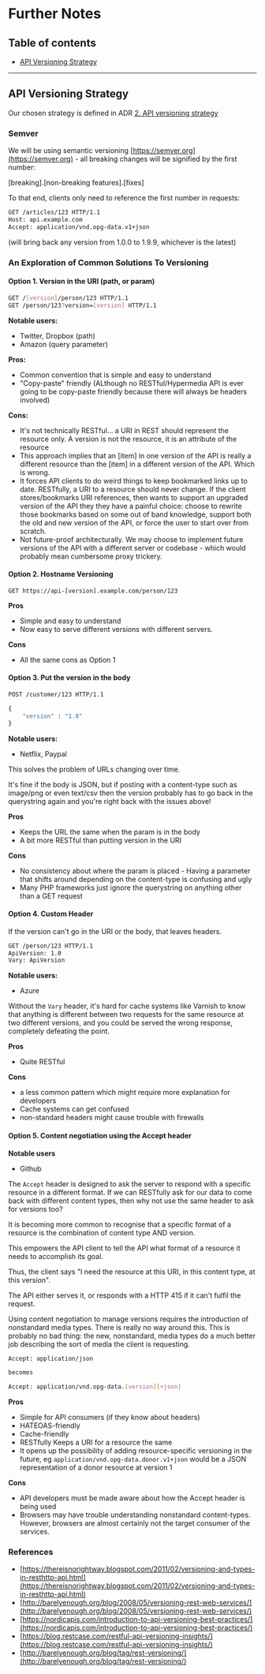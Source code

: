 # Further Notes

## Table of contents

* [API Versioning Strategy](#api-versioning)

---

## <a name="api-versioning"></a> API Versioning Strategy

Our chosen strategy is defined in ADR [2. API versioning strategy](../decisions/0002-api-versioning-strategy.md)

### <a name="api-versioning-semver"></a> Semver

We will be using semantic versioning [https://semver.org](https://semver.org) -  all breaking changes will be signified by the first number:

[breaking].[non-breaking features].[fixes]

To that end, clients only need to reference the first number in requests:

```bash
GET /articles/123 HTTP/1.1
Host: api.example.com
Accept: application/vnd.opg-data.v1+json
```

(will bring back any version from 1.0.0 to 1.9.9, whichever is the latest)

### An Exploration of Common Solutions To Versioning

#### Option 1. Version in the URI (path, or param)

```bash
GET /[version]/person/123 HTTP/1.1
GET /person/123?version=[version] HTTP/1.1
```

**Notable users:**

* Twitter, Dropbox (path)
* Amazon (query parameter)

**Pros:**

* Common convention that is simple and easy to understand
* "Copy-paste" friendly (ALthough no RESTful/Hypermedia API is ever going to be copy-paste friendly because there will always be headers involved)

**Cons:**

* It's not technically RESTful... a URI in REST should represent the resource only. A version is not the resource, it is an attribute of the resource
* This approach implies that an [item] in one version of the API is really a different resource than the [item] in a different version of the API. Which is wrong.
* It forces API clients to do weird things to keep bookmarked links up to date. RESTfully, a URI to a resource should never change. If the client stores/bookmarks URI references, then wants to support an upgraded version of the API they they have a painful choice: choose to rewrite those bookmarks based on some out of band knowledge, support both the old and new version of the API, or force the user to start over from scratch.
* Not future-proof architecturally. We may choose to implement future versions of the API with a different server or codebase - which would probably mean cumbersome proxy trickery.

#### Option 2. Hostname Versioning

`GET https://api-[version].example.com/person/123`

**Pros**

* Simple and easy to understand
* Now easy to serve different versions with different servers.

**Cons**

* All the same cons as Option 1

#### Option 3. Put the version in the body

```bash
POST /customer/123 HTTP/1.1

{
    "version" : "1.0"
}
```

**Notable users:**

* Netflix, Paypal

This solves the problem of URLs changing over time.

It's fine if the body is JSON, but if posting with a content-type such as image/png or even text/csv then the version probably has to go back in the querystring again and you're right back with the issues above!

**Pros**

* Keeps the URL the same when the param is in the body
* A bit more RESTful than putting version in the URI

**Cons**

* No consistency about where the param is placed - Having a parameter that shifts around depending on the content-type is confusing and ugly
* Many PHP frameworks just ignore the querystring on anything other than a GET request

#### Option 4. Custom Header

If the version can't go in the URI or the body, that leaves headers.

```bash
GET /person/123 HTTP/1.1
ApiVersion: 1.0
Vary: ApiVersion
```

**Notable users:**

* Azure

Without the `Vary` header, it's hard for cache systems like Varnish to know that anything is different between two requests for the same resource at two different versions, and you could be served the wrong response, completely defeating the point.

**Pros**

* Quite RESTful

**Cons**

* a less common pattern which might require more explanation for developers
* Cache systems can get confused
* non-standard headers might cause trouble with firewalls

#### <a name="api-versioning-options-5"></a> Option 5. Content negotiation using the Accept header

**Notable users**

* Github

The `Accept` header is designed to ask the server to respond with a specific resource in a different format. If we can RESTfully ask for our data to come back with different content types, then why not use the same header to ask for versions too?

It is becoming more common to recognise that a specific format of a resource is the combination of content type AND version.

This empowers the API client to tell the API what format of a resource it needs to accomplish its goal.

Thus, the client says "I need the resource at this URI, in this content type, at this version".

The API either serves it, or responds with a HTTP 415 if it can't fulfil the request.

Using content negotiation to manage versions requires the introduction of nonstandard media types. There is really no way around this. This is probably no bad thing: the new, nonstandard, media types do a much better job describing the sort of media the client is requesting.

```bash
Accept: application/json

becomes

Accept: application/vnd.opg-data.[version][+json]
```

**Pros**

* Simple for API consumers (if they know about headers)
* HATEOAS-friendly
* Cache-friendly
* RESTfully Keeps a URI for a resource the same
* It opens up the possibility of adding resource-specific versioning in the future, eg `application/vnd.opg-data.donor.v1+json` would be a JSON representation of a donor resource at version 1

**Cons**

* API developers must be made aware about how the Accept header is being used
* Browsers may have trouble understanding nonstandard content-types. However, browsers are almost certainly not the target consumer of the services.

### References

* [https://thereisnorightway.blogspot.com/2011/02/versioning-and-types-in-resthttp-api.html](https://thereisnorightway.blogspot.com/2011/02/versioning-and-types-in-resthttp-api.html)
* [http://barelyenough.org/blog/2008/05/versioning-rest-web-services/](http://barelyenough.org/blog/2008/05/versioning-rest-web-services/)
* [https://nordicapis.com/introduction-to-api-versioning-best-practices/](https://nordicapis.com/introduction-to-api-versioning-best-practices/)
* [https://blog.restcase.com/restful-api-versioning-insights/](https://blog.restcase.com/restful-api-versioning-insights/)
* [http://barelyenough.org/blog/tag/rest-versioning/](http://barelyenough.org/blog/tag/rest-versioning/)